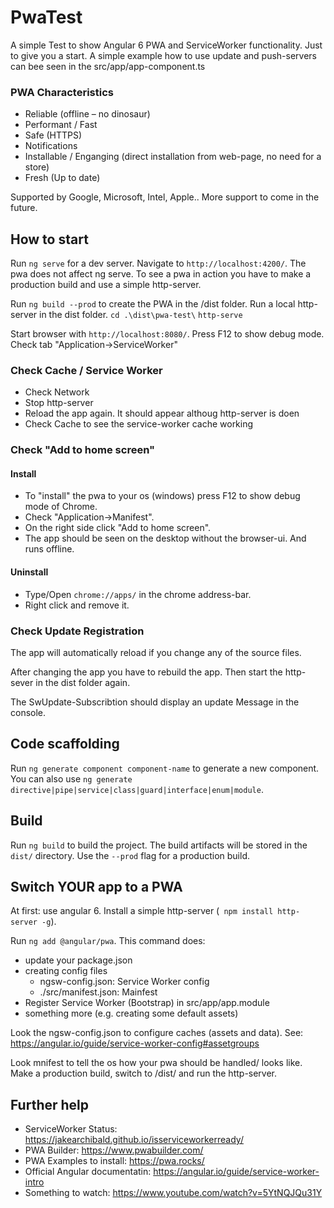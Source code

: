 # PwaTest

A simple Test to show Angular 6 PWA and ServiceWorker functionality.
Just to give you a start.
A simple example how to use update and push-servers can bee seen in the src/app/app-component.ts

### PWA Characteristics
- Reliable (offline – no dinosaur)
- Performant / Fast
- Safe (HTTPS)
- Notifications
- Installable / Enganging (direct installation from web-page, no need for a store)
- Fresh (Up to date)  

Supported by Google, Microsoft, Intel, Apple..
More support to come in the future.

## How to start
Run `ng serve` for a dev server. Navigate to `http://localhost:4200/`. 
The pwa does not affect ng serve.
To see a pwa in action you have to make a production build and 
use a simple http-server.

Run  `ng build --prod` to create the PWA in the /dist folder.
Run a local http-server in the dist folder.
`cd .\dist\pwa-test\`
`http-serve`

Start browser with `http://localhost:8080/`.
Press F12 to show debug mode. 
Check tab "Application->ServiceWorker"

### Check Cache / Service Worker
- Check Network
- Stop http-server 
- Reload the app again. It should appear althoug http-server is doen
- Check Cache to see the service-worker cache working

### Check "Add to home screen"
#### Install
- To "install" the pwa to your os (windows) press F12 to show debug mode of Chrome.
- Check "Application->Manifest".
- On the right side click "Add to home screen".
- The app should be seen on the desktop without the browser-ui. And runs offline.

#### Uninstall
- Type/Open `chrome://apps/` in the chrome address-bar.
- Right click and remove it.

### Check Update Registration
The app will automatically reload if you change any of the source files.

After changing the app you have to rebuild the app.
Then start the http-sever in the dist folder again.

The SwUpdate-Subscribtion should display an update Message in the console.

## Code scaffolding

Run `ng generate component component-name` to generate a new component. You can also use `ng generate directive|pipe|service|class|guard|interface|enum|module`.

## Build

Run `ng build` to build the project. The build artifacts will be stored in the `dist/` directory. Use the `--prod` flag for a production build.

## Switch YOUR app to a PWA
At first: use angular 6.
Install a simple http-server (` npm install http-server -g`).

Run `ng add @angular/pwa`.
This command does:
- update your package.json
- creating config files 
  - ngsw-config.json: Service Worker config
  - ./src/manifest.json: Mainfest
- Register Service Worker (Bootstrap) in src/app/app.module
- something more (e.g. creating some default assets)

Look the ngsw-config.json to configure caches (assets and data).
See: https://angular.io/guide/service-worker-config#assetgroups

Look mnifest to tell the os how your pwa should be handled/ looks like.
Make a production build, switch to /dist/ and run the http-server.

## Further help

- ServiceWorker Status: https://jakearchibald.github.io/isserviceworkerready/
- PWA Builder: https://www.pwabuilder.com/
- PWA Examples to install: https://pwa.rocks/
- Official Angular documentatin: https://angular.io/guide/service-worker-intro
- Something to watch: https://www.youtube.com/watch?v=5YtNQJQu31Y

